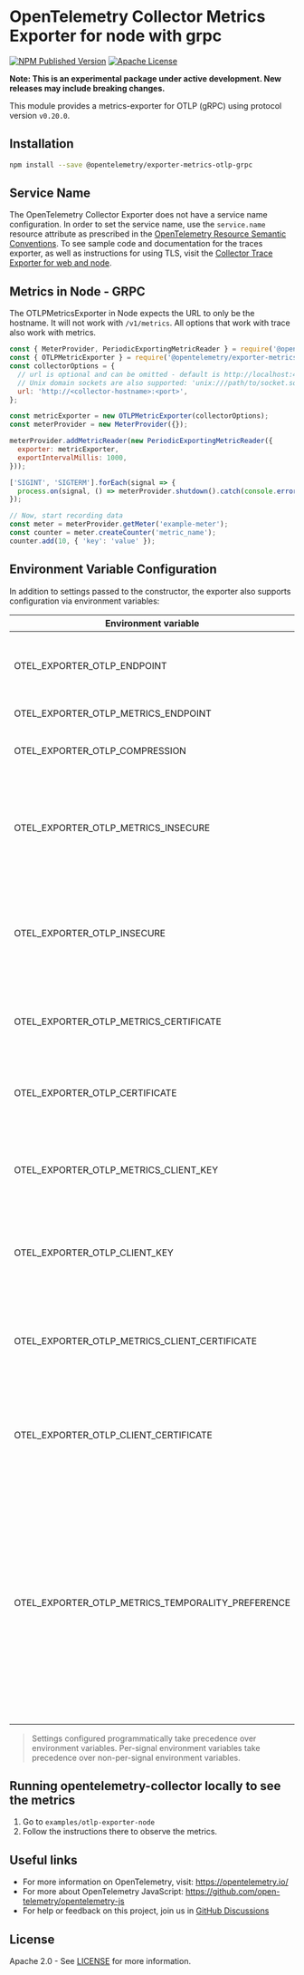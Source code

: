 # OpenTelemetry Collector Metrics Exporter for node with grpc

[![NPM Published Version][npm-img]][npm-url]
[![Apache License][license-image]][license-image]

**Note: This is an experimental package under active development. New releases may include breaking changes.**

This module provides a metrics-exporter for OTLP (gRPC) using protocol version `v0.20.0`.

## Installation

```bash
npm install --save @opentelemetry/exporter-metrics-otlp-grpc
```

## Service Name

The OpenTelemetry Collector Exporter does not have a service name configuration.
In order to set the service name, use the `service.name` resource attribute as prescribed in
the [OpenTelemetry Resource Semantic Conventions][semconv-resource-service-name].
To see sample code and documentation for the traces exporter, as well as instructions for using TLS, visit
the [Collector Trace Exporter for web and node][trace-exporter-url].

## Metrics in Node - GRPC

The OTLPMetricsExporter in Node expects the URL to only be the hostname. It will not work with `/v1/metrics`. All
options that work with trace also work with metrics.

```js
const { MeterProvider, PeriodicExportingMetricReader } = require('@opentelemetry/sdk-metrics');
const { OTLPMetricExporter } = require('@opentelemetry/exporter-metrics-otlp-grpc');
const collectorOptions = {
  // url is optional and can be omitted - default is http://localhost:4317
  // Unix domain sockets are also supported: 'unix:///path/to/socket.sock'
  url: 'http://<collector-hostname>:<port>',
};

const metricExporter = new OTLPMetricExporter(collectorOptions);
const meterProvider = new MeterProvider({});

meterProvider.addMetricReader(new PeriodicExportingMetricReader({
  exporter: metricExporter,
  exportIntervalMillis: 1000,
}));

['SIGINT', 'SIGTERM'].forEach(signal => {
  process.on(signal, () => meterProvider.shutdown().catch(console.error));
});

// Now, start recording data
const meter = meterProvider.getMeter('example-meter');
const counter = meter.createCounter('metric_name');
counter.add(10, { 'key': 'value' });
```

## Environment Variable Configuration

In addition to settings passed to the constructor, the exporter also supports configuration via environment variables:

| Environment variable | Description |
|----------------------|-------------|
| OTEL_EXPORTER_OTLP_ENDPOINT | The endpoint to send metrics to. This will also be used for the traces exporter if `OTEL_EXPORTER_OTLP_TRACES_ENDPOINT` is not configured. By default `localhost:4317` will be used. |
| OTEL_EXPORTER_OTLP_METRICS_ENDPOINT | The endpoint to send metrics to. By default `localhost:4317` will be used. |
| OTEL_EXPORTER_OTLP_COMPRESSION | The compression type to use on OTLP trace, metric, and log requests. Options include gzip. By default no compression will be used. |
| OTEL_EXPORTER_OTLP_METRICS_INSECURE | Whether to enable client transport security for the exporter's gRPC connection for metric requests. This option only applies to OTLP/gRPC when an endpoint is provided without the http or https scheme. Options include true or false. By default insecure is false which creates a secure connection. |
| OTEL_EXPORTER_OTLP_INSECURE | Whether to enable client transport security for the exporter's gRPC connection for trace, metric and log requests. This option only applies to OTLP/gRPC when an endpoint is provided without the http or https scheme. Options include true or false. By default insecure is false which creates a secure connection. |
| OTEL_EXPORTER_OTLP_METRICS_CERTIFICATE | The path to the file containing trusted root certificate to use when verifying an OTLP metric server's TLS credentials. By default the host platform's trusted root certificate is used.|
| OTEL_EXPORTER_OTLP_CERTIFICATE | The path to the file containing trusted root certificate to use when verifying an OTLP trace, metric, or log server's TLS credentials. By default the host platform's trusted root certificate is used. |
| OTEL_EXPORTER_OTLP_METRICS_CLIENT_KEY | The path to the file containing private client key to use when verifying an OTLP metric client's TLS credentials. Must provide a client certificate/chain when providing a private client key. By default no client key file is used. |
| OTEL_EXPORTER_OTLP_CLIENT_KEY | The path to the file containing private client key to use when verifying an OTLP trace, metric or log client's TLS credentials. Must provide a client certificate/chain when providing a private client key. By default no client key file is used. |
| OTEL_EXPORTER_OTLP_METRICS_CLIENT_CERTIFICATE | The path to the file containing trusted client certificate/chain for clients private key to use when verifying an OTLP metric server's TLS credentials. Must provide a private client key when providing a certificate/chain. By default no chain file is used. |
| OTEL_EXPORTER_OTLP_CLIENT_CERTIFICATE | The path to the file containing trusted client certificate/chain for clients private key to use when verifying an OTLP trace, metric and log server's TLS credentials. Must provide a private client key when providing a certificate/chain. By default no chain file is used. |
| OTEL_EXPORTER_OTLP_METRICS_TEMPORALITY_PREFERENCE | The exporters aggregation temporality preference. Valid values are `cumulative`, `delta`, and `lowmemory`. `cumulative` selects cumulative temporality for all instrument kinds. `delta` selects delta aggregation temporality for Counter, Asynchronous Counter and Histogram instrument kinds, and selects cumulative aggregation for UpDownCounter and Asynchronous UpDownCounter instrument kinds. `lowmemory` select delta aggregation temporality for Synchronous Counter and Histogram instrument kinds, and selects cumulative aggregation for Synchronous UpDownCounter, Asynchronous Counter and Asynchronous UpDownCounter instrument kinds. By default `cumulative` is used. |

> Settings configured programmatically take precedence over environment variables. Per-signal environment variables take precedence over non-per-signal environment variables.

## Running opentelemetry-collector locally to see the metrics

1. Go to `examples/otlp-exporter-node`
2. Follow the instructions there to observe the metrics.

## Useful links

- For more information on OpenTelemetry, visit: <https://opentelemetry.io/>
- For more about OpenTelemetry JavaScript: <https://github.com/open-telemetry/opentelemetry-js>
- For help or feedback on this project, join us in [GitHub Discussions][discussions-url]

## License

Apache 2.0 - See [LICENSE][license-url] for more information.

[discussions-url]: https://github.com/open-telemetry/opentelemetry-js/discussions
[license-url]: https://github.com/open-telemetry/opentelemetry-js/blob/main/LICENSE
[license-image]: https://img.shields.io/badge/license-Apache_2.0-green.svg?style=flat
[npm-url]: https://www.npmjs.com/package/@opentelemetry/exporter-metrics-otlp-grpc
[npm-img]: https://badge.fury.io/js/%40opentelemetry%2Fexporter-metrics-otlp-grpc.svg
[semconv-resource-service-name]: https://github.com/open-telemetry/opentelemetry-specification/blob/main/specification/resource/semantic_conventions/README.md#service
[trace-exporter-url]: https://github.com/open-telemetry/opentelemetry-js/tree/main/packages/exporter-trace-otlp-grpc
